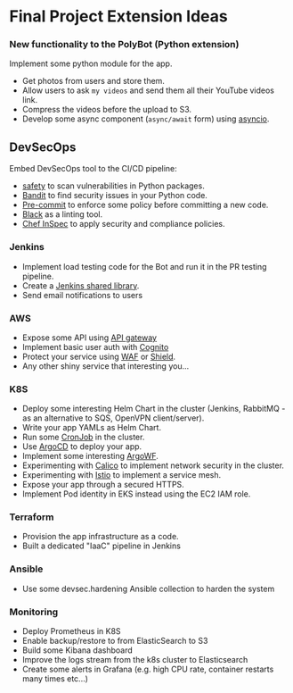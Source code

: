 # Final Project Extension Ideas

### New functionality to the PolyBot (Python extension)

Implement some python module for the app. 

- Get photos from users and store them.
- Allow users to ask `my videos` and send them all their YouTube videos link.
- Compress the videos before the upload to S3.
- Develop some async component (`async/await` form) using [asyncio](https://docs.python.org/3/library/asyncio-task.html).


## DevSecOps 

Embed DevSecOps tool to the CI/CD pipeline:

- [safety](https://pyup.io/safety/) to scan vulnerabilities in Python packages.
- [Bandit](https://bandit.readthedocs.io/en/latest/) to find security issues in your Python code.
- [Pre-commit](https://pre-commit.com/) to enforce some policy before committing a new code.
- [Black](https://github.com/psf/black) as a linting tool.
- [Chef InSpec](https://docs.chef.io/inspec/) to apply security and compliance policies.


### Jenkins

- Implement load testing code for the Bot and run it in the PR testing pipeline.
- Create a [Jenkins shared library](https://www.jenkins.io/blog/2017/02/15/declarative-notifications/#moving-notifications-to-shared-library).
- Send email notifications to users

### AWS

- Expose some API using [API gateway](https://aws.amazon.com/api-gateway/)
- Implement basic user auth with [Cognito](https://aws.amazon.com/cognito/)
- Protect your service using [WAF](https://aws.amazon.com/waf/) or [Shield](https://aws.amazon.com/shield/).
- Any other shiny service that interesting you...

### K8S

- Deploy some interesting Helm Chart in the cluster (Jenkins, RabbitMQ - as an alternative to SQS, OpenVPN client/server).
- Write your app YAMLs as Helm Chart.
- Run some [CronJob](https://kubernetes.io/docs/concepts/workloads/controllers/cron-jobs/) in the cluster.
- Use [ArgoCD](https://argo-cd.readthedocs.io/en/stable/) to deploy your app.
- Implement some interesting [ArgoWF](https://argoproj.github.io/argo-workflows/).
- Experimenting with [Calico](https://projectcalico.docs.tigera.io/about/about-calico) to implement network security in the cluster.
- Experimenting with [Istio](https://istio.io/) to implement a service mesh. 
- Expose your app through a secured HTTPS.
- Implement Pod identity in EKS instead using the EC2 IAM role. 

### Terraform

- Provision the app infrastructure as a code.
- Built a dedicated "IaaC" pipeline in Jenkins 

### Ansible

- Use some devsec.hardening Ansible collection to harden the system 

### Monitoring 

- Deploy Prometheus in K8S
- Enable backup/restore to from ElasticSearch to S3 
- Build some Kibana dashboard 
- Improve the logs stream from the k8s cluster to Elasticsearch
- Create some alerts in Grafana (e.g. high CPU rate, container restarts many times etc...)
